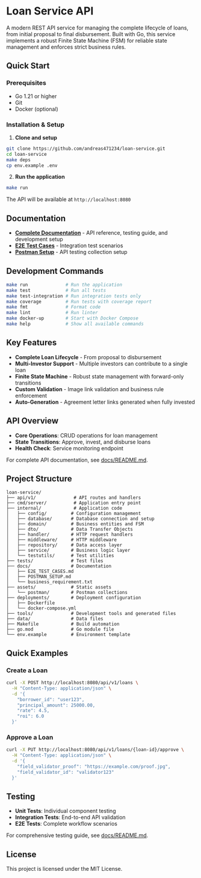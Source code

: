 # Loan Service API

A modern REST API service for managing the complete lifecycle of loans, from initial proposal to final disbursement. Built with Go, this service implements a robust Finite State Machine (FSM) for reliable state management and enforces strict business rules.

## Quick Start

### Prerequisites
- Go 1.21 or higher
- Git
- Docker (optional)

### Installation & Setup

1. **Clone and setup**
```bash
git clone https://github.com/andreas471234/loan-service.git
cd loan-service
make deps
cp env.example .env
```

2. **Run the application**
```bash
make run
```

The API will be available at `http://localhost:8080`

## Documentation

- **[Complete Documentation](docs/README.md)** - API reference, testing guide, and development setup
- **[E2E Test Cases](docs/E2E_TEST_CASES.md)** - Integration test scenarios
- **[Postman Setup](docs/POSTMAN_SETUP.md)** - API testing collection setup

## Development Commands

```bash
make run              # Run the application
make test             # Run all tests
make test-integration # Run integration tests only
make coverage         # Run tests with coverage report
make fmt              # Format code
make lint             # Run linter
make docker-up        # Start with Docker Compose
make help             # Show all available commands
```

## Key Features

- **Complete Loan Lifecycle** - From proposal to disbursement
- **Multi-Investor Support** - Multiple investors can contribute to a single loan
- **Finite State Machine** - Robust state management with forward-only transitions
- **Custom Validation** - Image link validation and business rule enforcement
- **Auto-Generation** - Agreement letter links generated when fully invested

## API Overview

- **Core Operations**: CRUD operations for loan management
- **State Transitions**: Approve, invest, and disburse loans
- **Health Check**: Service monitoring endpoint

For complete API documentation, see [docs/README.md](docs/README.md#api-documentation).

## Project Structure

```
loan-service/
├── api/v1/              # API routes and handlers
├── cmd/server/          # Application entry point
├── internal/            # Application code
│   ├── config/         # Configuration management
│   ├── database/       # Database connection and setup
│   ├── domain/         # Business entities and FSM
│   ├── dto/            # Data Transfer Objects
│   ├── handler/        # HTTP request handlers
│   ├── middleware/     # HTTP middleware
│   ├── repository/     # Data access layer
│   ├── service/        # Business logic layer
│   └── testutils/      # Test utilities
├── tests/              # Test files
├── docs/               # Documentation
│   ├── E2E_TEST_CASES.md
│   ├── POSTMAN_SETUP.md
│   └── business_requirement.txt
├── assets/             # Static assets
│   └── postman/        # Postman collections
├── deployments/        # Deployment configuration
│   ├── Dockerfile
│   └── docker-compose.yml
├── tools/              # Development tools and generated files
├── data/               # Data files
├── Makefile            # Build automation
├── go.mod              # Go module file
└── env.example         # Environment template
```

## Quick Examples

### Create a Loan
```bash
curl -X POST http://localhost:8080/api/v1/loans \
  -H "Content-Type: application/json" \
  -d '{
    "borrower_id": "user123",
    "principal_amount": 25000.00,
    "rate": 4.5,
    "roi": 6.0
  }'
```

### Approve a Loan
```bash
curl -X PUT http://localhost:8080/api/v1/loans/{loan-id}/approve \
  -H "Content-Type: application/json" \
  -d '{
    "field_validator_proof": "https://example.com/proof.jpg",
    "field_validator_id": "validator123"
  }'
```

## Testing

- **Unit Tests**: Individual component testing
- **Integration Tests**: End-to-end API validation
- **E2E Tests**: Complete workflow scenarios

For comprehensive testing guide, see [docs/README.md](docs/README.md#testing-guide).

## License

This project is licensed under the MIT License.

